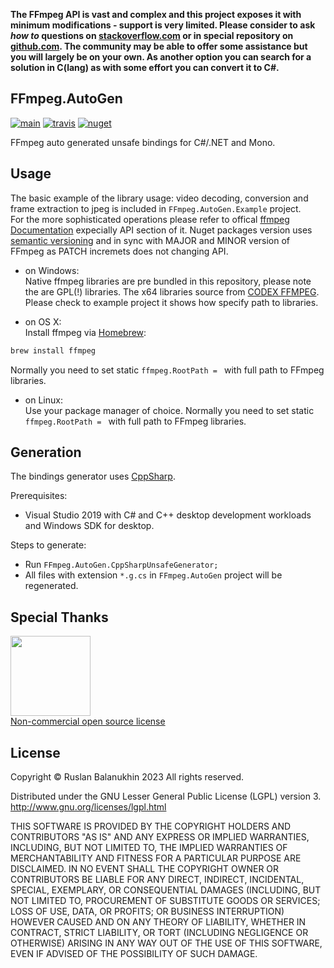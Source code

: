 **The FFmpeg API is vast and complex and this project exposes it with minimum modifications - support is very limited.
Please consider to ask *how to* questions on [stackoverflow.com](https://stackoverflow.com/search?tab=newest&q=ffmpeg%20autogen) or in special repository on [github.com](https://github.com/Ruslan-B/FFmpeg.AutoGen.Questions/issues). 
The community may be able to offer some assistance but you will largely be on your own.
As another option you can search for a solution in C(lang) as with some effort you can convert it to C#.**

## FFmpeg.AutoGen 
[![main](https://github.com/Ruslan-B/FFmpeg.AutoGen/actions/workflows/main.yml/badge.svg)](https://github.com/Ruslan-B/FFmpeg.AutoGen/actions/workflows/main.yml)
[![travis](https://travis-ci.org/Ruslan-B/FFmpeg.AutoGen.svg)](https://travis-ci.org/Ruslan-B/FFmpeg.AutoGen)
[![nuget](https://img.shields.io/nuget/v/FFmpeg.AutoGen.svg)](https://www.nuget.org/packages/FFmpeg.AutoGen/)

FFmpeg auto generated unsafe bindings for C#/.NET and Mono.

## Usage

The basic example of the library usage: video decoding, conversion and frame extraction to jpeg is included in ```FFmpeg.AutoGen.Example``` project.  
For the more sophisticated operations please refer to offical [ffmpeg Documentation](https://www.ffmpeg.org/documentation.html) expecially API section of it.
Nuget packages version uses [semantic versioning](https://semver.org/) and in sync with MAJOR and MINOR version of FFmpeg as PATCH incremets does not changing API.

- on Windows:  
Native ffmpeg libraries are pre bundled in this repository, please note the are GPL(!) libraries. 
The x64 libraries source from [CODEX FFMPEG](https://www.gyan.dev/ffmpeg/builds/).
Please check to example project it shows how specify path to libraries.  

- on OS X:  
Install ffmpeg via [Homebrew](https://formulae.brew.sh/formula/ffmpeg):
```bash
brew install ffmpeg
```
Normally you need to set static ```ffmpeg.RootPath = ``` with full path to FFmpeg libraries.

- on Linux:  
Use your package manager of choice.
Normally you need to set static ```ffmpeg.RootPath = ``` with full path to FFmpeg libraries.

## Generation

The bindings generator uses [CppSharp](https://github.com/mono/CppSharp).

Prerequisites:
 - Visual Studio 2019 with C# and C++ desktop development workloads and Windows SDK for desktop.

Steps to generate:
- Run ```FFmpeg.AutoGen.CppSharpUnsafeGenerator;```
- All files with extension ```*.g.cs```  in ```FFmpeg.AutoGen``` project will be regenerated.

## Special Thanks
<a href="https://jetbrains.com">
<img src="https://account.jetbrains.com/static/images/jetbrains-logo-inv.svg" data-canonical-src="https://account.jetbrains.com/static/images/jetbrains-logo-inv.svg" width="128" height="128" />
 <br/>
Non-commercial open source license
 <a/>


## License

Copyright © Ruslan Balanukhin 2023
All rights reserved.

Distributed under the GNU Lesser General Public License (LGPL) version 3.  
http://www.gnu.org/licenses/lgpl.html

THIS SOFTWARE IS PROVIDED BY THE COPYRIGHT HOLDERS AND CONTRIBUTORS
"AS IS" AND ANY EXPRESS OR IMPLIED WARRANTIES, INCLUDING, BUT NOT
LIMITED TO, THE IMPLIED WARRANTIES OF MERCHANTABILITY AND FITNESS FOR
A PARTICULAR PURPOSE ARE DISCLAIMED. IN NO EVENT SHALL THE COPYRIGHT
OWNER OR CONTRIBUTORS BE LIABLE FOR ANY DIRECT, INDIRECT, INCIDENTAL,
SPECIAL, EXEMPLARY, OR CONSEQUENTIAL DAMAGES (INCLUDING, BUT NOT
LIMITED TO, PROCUREMENT OF SUBSTITUTE GOODS OR SERVICES; LOSS OF USE,
DATA, OR PROFITS; OR BUSINESS INTERRUPTION) HOWEVER CAUSED AND ON ANY
THEORY OF LIABILITY, WHETHER IN CONTRACT, STRICT LIABILITY, OR TORT
(INCLUDING NEGLIGENCE OR OTHERWISE) ARISING IN ANY WAY OUT OF THE USE
OF THIS SOFTWARE, EVEN IF ADVISED OF THE POSSIBILITY OF SUCH DAMAGE.
